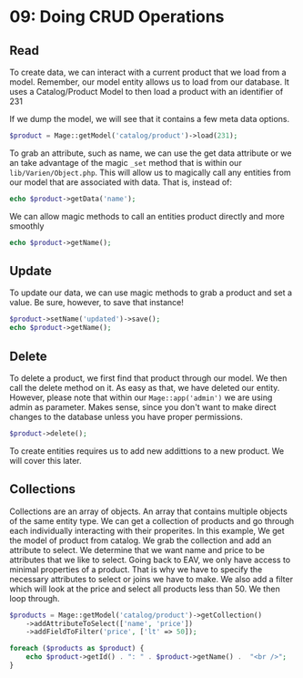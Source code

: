 09: Doing CRUD Operations
=========================

Read
------
To create data, we can interact with a current product that we load from a
model. Remember, our model entity allows us to load from our database. It uses a
Catalog/Product Model to then load a product with an identifier of 231

If we dump the model, we will see that it contains a few meta data options.

```php
$product = Mage::getModel('catalog/product')->load(231);
```

To grab an attribute, such as name, we can use the get data attribute or we an
take advantage of the magic `_set` method that is within our
`lib/Varien/Object.php`. This will allow us to magically call any entities from
our model that are associated with data. That is, instead of:

```php
echo $product->getData('name');
```
We can allow magic methods to call an entities product directly and more
smoothly

```php
echo $product->getName();
```

Update
------
To update our data, we can use magic methods to grab a product and set a value.
Be sure, however, to save that instance!

```php
$product->setName('updated')->save();
echo $product->getName();
```

Delete
------
To delete a product, we first find that product through our model. We then call
the delete method on it. As easy as that, we have deleted our entity. However,
please note that within our `Mage::app('admin')` we are using admin as
parameter. Makes sense, since you don't want to make direct changes to the
database unless you have proper permissions.

```php
$product->delete();
```

To create entities requires us to add new addittions to a new product. We will
cover this later.

Collections
-----------
Collections are an array of objects. An array that contains multiple objects of
the same entity type. We can get a collection of products and go through each
individually interacting with their properites. In this example, We get the
model of product from catalog. We grab the collection and add an attribute to
select. We determine that we want name and price to be attributes that we like
to select. Going back to EAV, we only have access to minimal properties of a
product. That is why we have to specify the necessary attributes to select or
joins we have to make. We also add a filter which will look at the price and
select all products less than 50. We then loop through.

```php
$products = Mage::getModel('catalog/product')->getCollection()
	->addAttributeToSelect(['name', 'price'])
	->addFieldToFilter('price', ['lt' => 50]);

foreach ($products as $product) {
	echo $product->getId() . ": " . $product->getName() .  "<br />";
}
```
